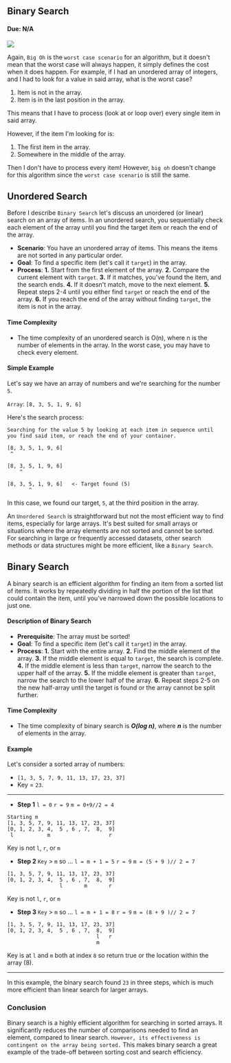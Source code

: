 ## Binary Search
#### Due: N/A 


<img src="https://images2.imgbox.com/e1/44/KxfIEB9m_o.gif">

Again, `Big Oh` is the `worst case scenario` for an algorithm, but it doesn't mean that the worst case will always happen, it simply defines the cost when it does happen. For example, if I had an unordered array of integers, and I had to look for a value in said array, what is the worst case? 
   1. Item is not in the array.
   2. Item is in the last position in the array.

This means that I have to process (look at or loop over) every single item in said array. 

However, if the item I'm looking for is: 
   1. The first item in the array.
   2. Somewhere in the middle of the array.

Then I don't have to process every item! However, `big oh` doesn't change for this algorithm since the `worst case scenario` is still the same. 

## Unordered Search

Before I describe `Binary Search` let's discuss an unordered (or linear) search on an array of items. In an unordered search, you sequentially check each element of the array until you find the target item or reach the end of the array.

- **Scenario**: You have an unordered array of items. This means the items are not sorted in any particular order.
- **Goal**: To find a specific item (let's call it `target`) in the array.
- **Process**:
  **1.** Start from the first element of the array.
  **2.** Compare the current element with `target`.
  **3.** If it matches, you've found the item, and the search ends.
  **4.** If it doesn't match, move to the next element.
  **5.** Repeat steps 2-4 until you either find `target` or reach the end of the array.
  **6.** If you reach the end of the array without finding `target`, the item is not in the array.

#### Time Complexity
- The time complexity of an unordered search is O(n), where n is the number of elements in the array. In the worst case, you may have to check every element.

#### Simple Example

Let's say we have an array of numbers and we're searching for the number `5`.

`Array`: `[8, 3, 5, 1, 9, 6]`

Here's the search process:

```
Searching for the value 5 by looking at each item in sequence until you find said item, or reach the end of your container. 

[8, 3, 5, 1, 9, 6]  
 ^

[8, 3, 5, 1, 9, 6]
    ^

[8, 3, 5, 1, 9, 6]   <- Target found (5)
       ^
```

In this case, we found our target, `5`, at the third position in the array.

An `Unordered Search` is straightforward but not the most efficient way to find items, especially for large arrays. It's best suited for small arrays or situations where the array elements are not sorted and cannot be sorted. For searching in large or frequently accessed datasets, other search methods or data structures might be more efficient, like a `Binary Search`.

## Binary Search

A binary search is an efficient algorithm for finding an item from a sorted list of items. It works by repeatedly dividing in half the portion of the list that could contain the item, until you've narrowed down the possible locations to just one.

#### Description of Binary Search

- **Prerequisite**: The array must be sorted!
- **Goal**: To find a specific item (let's call it `target`) in the array.
- **Process**:
  **1.** Start with the entire array.
  **2.** Find the middle element of the array.
  **3.** If the middle element is equal to `target`, the search is complete.
  **4.** If the middle element is less than `target`, narrow the search to the upper half of the array.
  **5.** If the middle element is greater than `target`, narrow the search to the lower half of the array.
  **6.** Repeat steps 2-5 on the new half-array until the target is found or the array cannot be split further.

#### Time Complexity
- The time complexity of binary search is ***O(log n)***, where ***n*** is the number of elements in the array.

#### Example

Let's consider a sorted array of numbers:
- `[1, 3, 5, 7, 9, 11, 13, 17, 23, 37]`
- Key =  `23`.

----
- **Step 1**
`l = 0`
`r = 9`
`m = 0+9//2 = 4`

```
Starting m
[1, 3, 5, 7, 9, 11, 13, 17, 23, 37]
[0, 1, 2, 3, 4,  5 , 6 , 7,  8,  9]
 l           m                   r
```
Key is not `l`, `r`, or `m`


- **Step 2**
`Key` > `m` so ...
`l = m + 1 = 5`
`r = 9`
`m = (5 + 9 )// 2 = 7`

```
[1, 3, 5, 7, 9, 11, 13, 17, 23, 37]
[0, 1, 2, 3, 4,  5 , 6 , 7,  8,  9]
                 l       m       r
```
Key is not `l`, `r`, or `m`

- **Step 3**
`Key` > `m` so ...
`l = m + 1 = 8`
`r = 9`
`m = (8 + 9 )// 2 = 7`

```
[1, 3, 5, 7, 9, 11, 13, 17, 23, 37]
[0, 1, 2, 3, 4,  5 , 6 , 7,  8,  9]
                             l   r
                             m
```
Key is at `l` and `m` both at index `8` so return true or the location within the array (8).

-----

In this example, the binary search found `23` in three steps, which is much more efficient than linear search for larger arrays.

### Conclusion

Binary search is a highly efficient algorithm for searching in sorted arrays. It significantly reduces the number of comparisons needed to find an element, compared to linear search. `However, its effectiveness is contingent on the array being sorted.` This makes binary search a great example of the trade-off between sorting cost and search efficiency.

